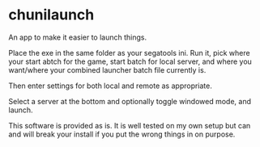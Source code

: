 # chunilaunch
An app to make it easier to launch things.

Place the exe in the same folder as your segatools ini. Run it, pick where your start abtch for the game, start batch for local server, and where you want/where your combined launcher batch file currently is.

Then enter settings for both local and remote as appropriate.

Select a server at the bottom and optionally toggle windowed mode, and launch.

This software is provided as is. It is well tested on my own setup but can and will break your install if you put the wrong things in on purpose.
